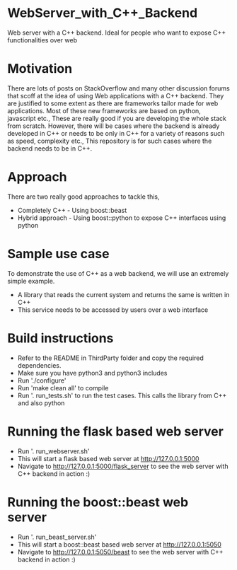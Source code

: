 # WebServer_with_C++_Backend
Web server with a C++ backend. 
Ideal for people who want to expose C++ functionalities over web

# Motivation
There are lots of posts on StackOverflow and many other discussion forums that scoff at the idea of using Web applications with a C++ backend. They are justified to some extent as there are frameworks tailor made for web applications. Most of these new frameworks are based on python, javascript etc., These are really good if you are developing the whole stack from scratch. However, there will be cases where the backend is already developed in C++ or needs to be only in C++ for a variety of reasons such as speed, complexity etc.,
This repository is for such cases where the backend needs to be in C++.

# Approach
There are two really good approaches to tackle this,
* Completely C++ - Using boost::beast
* Hybrid approach - Using boost::python to expose C++ interfaces using python

# Sample use case
To demonstrate the use of C++ as a web backend, we will use an extremely simple example.
* A library that reads the current system and returns the same is written in C++
* This service needs to be accessed by users over a web interface

# Build instructions
* Refer to the README in ThirdParty folder and copy the required dependencies.
* Make sure you have python3 and python3 includes
* Run './configure'
* Run 'make clean all' to compile
* Run '. run_tests.sh' to run the test cases. This calls the library from C++ and also python

# Running the flask based web server
* Run '. run_webserver.sh'
* This will start a flask based web server at http://127.0.0.1:5000
* Navigate to http://127.0.0.1:5000/flask_server to see the web server with C++ backend in action :)

# Running the boost::beast web server
* Run '. run_beast_server.sh'
* This will start a boost::beast based web server at http://127.0.0.1:5050
* Navigate to http://127.0.0.1:5050/beast to see the web server with C++ backend in action :)
